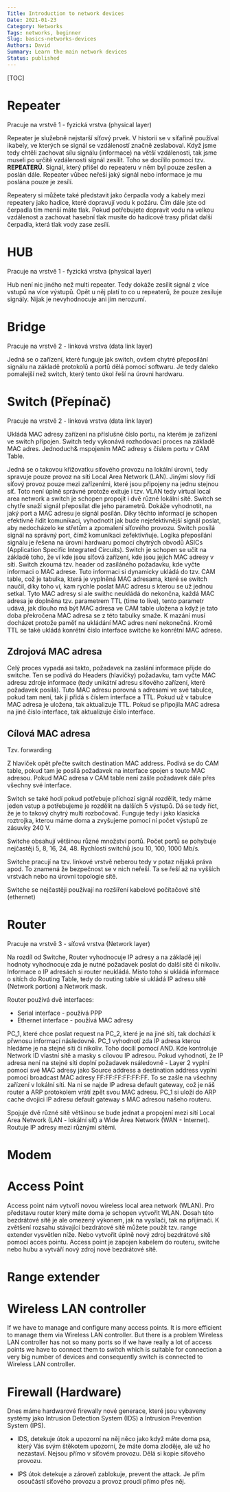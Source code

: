```yaml
---
Title: Introduction to network devices
Date: 2021-01-23
Category: Networks
Tags: networks, beginner
Slug: basics-networks-devices
Authors: David
Summary: Learn the main network devices
Status: published
---
```


[TOC]

# Repeater

Pracuje na vrstvě 1 - fyzická vrstva (physical layer)

Repeater je služebně nejstarší síťový prvek. V historii se v síťařině používal ikabely, ve kterých se signál se vzdáleností značně zeslaboval. Když jsme tedy chtěli zachovat sílu signálu (informace) na větší vzdálenosti, tak jsme museli po určité vzdálenosti signál zesílit. Toho se docílilo pomocí tzv. **REPEATERŮ**. Signál, který přišel do repeateru v něm byl pouze zesílen a poslán dále. Repeater vůbec neřeší jaký signál nebo informace je mu poslána pouze je zesílí.

Repeatery si můžete také představit jako čerpadla vody a kabely mezi repeatery jako hadice, které dopravují vodu k požáru. Čím dále jste od čerpadla tím menší máte tlak. Pokud potřebujete dopravit vodu na velkou vzdálenost a zachovat hasební tlak musíte do hadicové trasy přidat další čerpadla, která tlak vody zase zesílí.

# HUB

Pracuje na vrstvě 1 - fyzická vrstva (physical layer)

Hub není nic jiného než multi repeater. Tedy dokáže zesílit signál z více vstupů na více výstupů. Opět u něj platí to co u repeaterů, že pouze zesiluje signály. Nijak je nevyhodnocuje ani jim nerozumí.

# Bridge

Pracuje na vrstvě 2 - linková vrstva (data link layer)

Jedná se o zařízení, které funguje jak switch, ovšem chytré přeposílání signálu na základě protokolů a portů dělá pomocí softwaru. Je tedy daleko pomalejší než switch, který tento úkol řeší na úrovni hardwaru.

# Switch (Přepínač)

Pracuje na vrstvě 2 - linková vrstva (data link layer)

Ukládá MAC adresy zařízení na příslušné číslo portu, na kterém je zařízení ve switch připojen. Switch tedy vykonává rozhodovací proces na základě MAC adres. Jednoduch& mspojením MAC adresy s číslem portu v CAM Table.

Jedná se o takovou křižovatku síťového provozu na lokální úrovni, tedy spravuje pouze provoz na síti Local Area Network (LAN). Jinými slovy řídí síťový provoz pouze mezi zařízeními, které jsou připojeny na jednu stejnou síť. Toto není úplně správné protože exituje i tzv. VLAN tedy virtual local area network a switch je schopen propojit i dvě různé lokální sítě. Switch se chytře snaží signál přeposílat dle jeho parametrů. Dokáže vyhodnotit, na jaký port a MAC adresu je signál posílán. Díky těchto informací je schopen efektivně řídit komunikaci, vyhodnotit jak bude nejefektivnější signál poslat, aby nedocházelo ke střetům a zpomalení síťového provozu. Switch posílá signál na správný port, čímž komunikaci zefektivňuje.
Logika přeposílání signálu je řešena na úrovni hardwaru pomocí chytrých obvodů ASICs (Application Specific Integrated Circuits). Switch je schopen se učit na základě toho, že ví kde jsou síťová zařízení, kde jsou jejich MAC adresy v síti. Switch zkoumá tzv. header od zasíláného požadavku, kde vyčte informaci o MAC adrese. Tuto informaci si dynamicky ukládá do tzv. CAM table, což je tabulka, která je vyplněná MAC adresama, které se switch naučil, díky toho ví, kam rychle poslat MAC adresu s kterou se už jednou setkal. Tyto MAC adresy si ale swithc neukládá do nekončna, každá MAC adresa je doplněna tzv. parametrem TTL (time to live), tento parametr udává, jak dlouho má být MAC adresa ve CAM table uložena a když je tato doba překročena MAC adresa se z této tabulky smaže. K mazání musí docházet protože paměť na ukládání MAC adres není nekonečná. Kromě TTL se také ukládá konrétní číslo interface switche ke konrétní MAC adrese.


## Zdrojová MAC adresa

Celý proces vypadá asi takto, požadavek na zaslání informace přijde do switche. Ten se podívá do Headers (hlavičky) požadavku, tam vyčte MAC adresu zdroje informace (tedy unikátní adresu síťového zařízení, které požadavek posílá). Tuto MAC adresu porovná s adresami ve své tabulce, pokud tam není, tak ji přidá s číslem interface a TTL. Pokud už v tabulce MAC adresa je uložena, tak aktualizuje TTL. Pokud se připojila MAC adresa na jiné číslo interface, tak aktualizuje číslo interface.

## Cílová MAC adresa

Tzv. forwarding

Z hlaviček opět přečte switch destination MAC address. Podívá se do CAM table, pokud tam je posílá požadavek na interface spojen s touto MAC adresou. Pokud MAC adresa v CAM table není zašle požadavek dále přes všechny své interface.

Switch se také hodí pokud potřebuje příchozí signál rozdělit, tedy máme jeden vstup a potřebujeme je rozdělit na dalších 5 výstupů. Dá se tedy říct, že je to takový chytrý multi rozbočovač. Funguje tedy i jako klasická roztrojka, kterou máme doma a zvyšujeme pomocí ní počet výstupů ze zásuvky 240 V.

Switche obsahují většinou různé množství portů. Počet portů se pohybuje nejčastěji 5, 8, 16, 24, 48. Rychlosti switchů jsou 10, 100, 1000 Mb/s.

Switche pracují na tzv. linkové vrstvě neberou tedy v potaz nějaká práva apod. To znamená že bezpečnost se v nich neřeší. Ta se řeší až na vyšších vrstvách nebo na úrovni topologie sítě.

Switche se nejčastěji používají na rozšíření kabelové počítačové sítě (ethernet)

# Router

Pracuje na vrstvě 3 - síťová vrstva (Network layer)

Na rozdíl od Switche, Router vyhodnocuje IP adresy a na základě její hodnoty vyhodnocuje zda je nutné požadavek poslat do další sítě či nikoliv. Informace o IP adresách si router neukládá. Místo toho si ukládá informace o sítích do Routing Table, tedy do routing table si ukládá IP adresu sítě (Network portion) a Network mask.

Router používá dvě interfaces:

* Serial interface - používá PPP
* Ethernet interface - používá MAC adresy

PC_1, které chce poslat request na PC_2, které je na jiné síti, tak dochází k přwnosu informací následovně. PC_1 vyhodnotí zda IP adresa kterou hledáme je na stejné síti či nikoliv. Toho docílí pomocí AND. Kde kontroluje Network ID vlastní sítě a masky s cílovou IP adresou. Pokud vyhodnotí, že IP adresa není na stejné síti doplní požadavek nsáledovně - Layer 2 vyplní pomocí své MAC adresy jako Source address a destination address vyplni pomocí broadcast MAC adresy FF:FF:FF:FF:FF:FF. To se zašle na všechny zařízení v lokální síti. Na ni se najde IP adresa default gateway, což je náš router a ARP protokolem vrátí zpět svou MAC adresu. PC_1 si uloží do ARP cache dvojici IP adresu default gateway s MAC adresou našeho routeru.

Spojuje dvě různé sítě většinou se bude jednat a propojení mezi sítí Local Area Network (LAN - lokální síť) a Wide Area Network (WAN - Internet).
Routuje IP adresy mezi různými sítěmi.

# Modem

# Access Point

Access point nám vytvoří novou wireless local area network (WLAN). Pro představu router který máte doma je schopen vytvořit WLAN. Dosah této bezdrátové sítě je ale omezený výkonem, jak na vysílači, tak na příjímači. K zvětšení rozsahu stávající bezdrátové sítě můžete použít tzv. range extender vysvětlen níže. Nebo vytvořit úplně nový zdroj bezdrátové sítě pomocí acces pointu. Access point je zapojen kabelem do routeru, switche nebo hubu a vytváří nový zdroj nové bezdrátové sítě.

# Range extender

# Wireless LAN controller

If we have to manage and configure many access points. It is more efficient to manage them via Wireless LAN controller. But there is a problem Wireless LAN controller has not so many ports so if we have really a lot of access points we have to connect them to switch which is suitable for connection a very big number of devices and consequently switch is connected to Wireless LAN controller.

# Firewall (Hardware)

Dnes máme hardwarové firewally nové generace, které jsou vybaveny systémy jako Intrusion Detection System (IDS) a Intrusion Prevention System (IPS).

- IDS, detekuje útok a upozorní na něj něco jako když máte doma psa, který Vás svým štěkotem upozorní, že máte doma zloděje, ale už ho nezastaví. Nejsou přímo v síťovém provozu. Dělá si kopie síťového provozu.

- IPS útok detekuje a zároveň zablokuje, prevent the attack. Je přím osoučástí síťového provozu a provoz proudí přímo přes něj.
